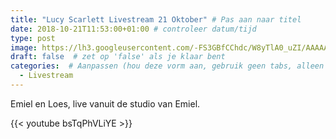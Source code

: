 ```yaml
---
title: "Lucy Scarlett Livestream 21 Oktober" # Pas aan naar titel
date: 2018-10-21T11:53:00+01:00 # controleer datum/tijd
type: post
image: https://lh3.googleusercontent.com/-FS3GBfCChdc/W8yTlA0_uZI/AAAAAAAAxDU/UMKN5u-G-qg8CWlmySz58s8wSl1n0RUBQCL0BGAYYCw/h540/2018-10-21.jpg
draft: false  # zet op 'false' als je klaar bent
categories:  # Aanpassen (hou deze vorm aan, gebruik geen tabs, alleen spaties)
  - Livestream
---
```


Emiel en Loes, live vanuit de studio van Emiel.

{{< youtube bsTqPhVLiYE >}}


